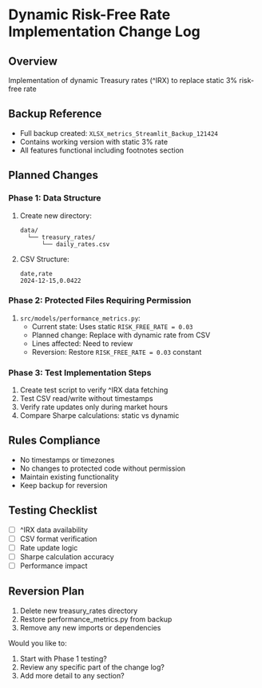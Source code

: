 # Dynamic Risk-Free Rate Implementation Change Log

## Overview
Implementation of dynamic Treasury rates (^IRX) to replace static 3% risk-free rate

## Backup Reference
- Full backup created: `XLSX_metrics_Streamlit_Backup_121424`
- Contains working version with static 3% rate
- All features functional including footnotes section

## Planned Changes

### Phase 1: Data Structure
1. Create new directory:
   ```
   data/
     └── treasury_rates/
         └── daily_rates.csv
   ```
2. CSV Structure:
   ```csv
   date,rate
   2024-12-15,0.0422
   ```

### Phase 2: Protected Files Requiring Permission
1. `src/models/performance_metrics.py`:
   - Current state: Uses static `RISK_FREE_RATE = 0.03`
   - Planned change: Replace with dynamic rate from CSV
   - Lines affected: Need to review
   - Reversion: Restore `RISK_FREE_RATE = 0.03` constant

### Phase 3: Test Implementation Steps
1. Create test script to verify ^IRX data fetching
2. Test CSV read/write without timestamps
3. Verify rate updates only during market hours
4. Compare Sharpe calculations: static vs dynamic

## Rules Compliance
- No timestamps or timezones
- No changes to protected code without permission
- Maintain existing functionality
- Keep backup for reversion

## Testing Checklist
- [ ] ^IRX data availability
- [ ] CSV format verification
- [ ] Rate update logic
- [ ] Sharpe calculation accuracy
- [ ] Performance impact

## Reversion Plan
1. Delete new treasury_rates directory
2. Restore performance_metrics.py from backup
3. Remove any new imports or dependencies

Would you like to:
1. Start with Phase 1 testing?
2. Review any specific part of the change log?
3. Add more detail to any section?
